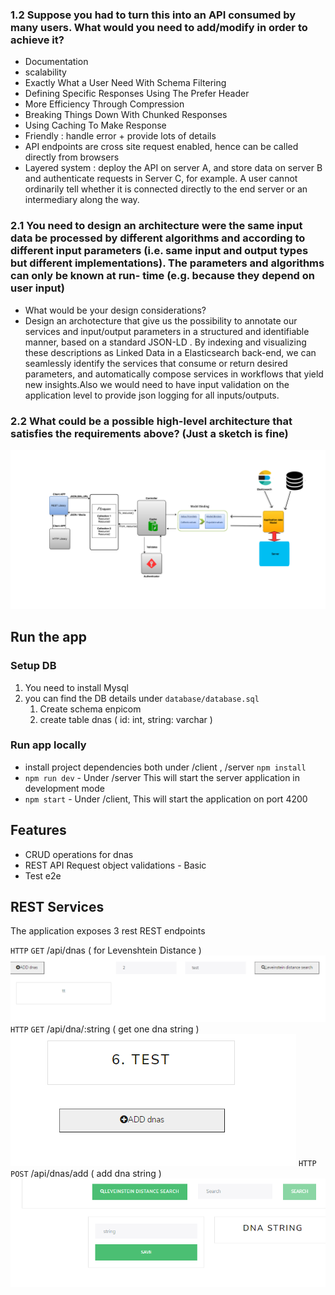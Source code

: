 ### 1.2 Suppose you had to turn this into an API consumed by many users. What would you need to add/modify in order to achieve it?
- Documentation
- scalability
- Exactly What a User Need With Schema Filtering
- Defining Specific Responses Using The Prefer Header
- More Efficiency Through Compression
- Breaking Things Down With Chunked Responses
- Using Caching To Make Response
- Friendly : handle error + provide lots of details
- API endpoints are cross site request enabled, hence can be called directly from browsers
- Layered system : deploy the API on server A, and store data on server B and authenticate requests in Server C, for example. A user cannot ordinarily tell whether it is connected directly to the end server or an intermediary along the way.
### 2.1 You need to design an architecture were the same input data be processed by different algorithms and according to different input parameters (i.e. same input and output types but different implementations). The parameters and algorithms can only be known at run- time (e.g. because they depend on user input)
 - What would be your design considerations?
 - Design an archotecture that give us the possibility to annotate our services and input/output parameters in a structured and identifiable manner, based on a standard JSON-LD . By indexing and visualizing these descriptions as Linked Data in a Elasticsearch back-end, we can seamlessly identify the services that consume or return desired parameters, and automatically compose services in workflows that yield new insights.Also we would need to have input validation on the application level to provide json logging for all inputs/outputs.
### 2.2 What could be a possible high-level architecture that satisfies the requirements above? (Just a sketch is fine)
![Levenshtein](client/src/assets/img/architecture.png)

## Run the app 

### Setup DB

1. You need to install Mysql
2. you can find the DB details under `database/database.sql`
    1. Create schema enpicom
    2. create table dnas ( id: int, string: varchar )

### Run app locally

- install project dependencies both under /client , /server `npm install`
- `npm run dev` - Under /server This will start the server application in development mode
- `npm start` - Under /client, This will start the application on port 4200

## Features
- CRUD operations for dnas
- REST API Request object validations - Basic
- Test e2e 

## REST Services

The application exposes 3 rest REST endpoints

`HTTP` `GET` /api/dnas ( for Levenshtein Distance )
![Levenshtein](client/src/assets/img/distance.png)
`HTTP` `GET` /api/dna/:string ( get one dna string )
![search](client/src/assets/img/simplesearch.png)
`HTTP` `POST` /api/dnas/add ( add dna string )
![add](client/src/assets/img/add.png)
